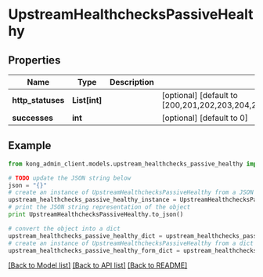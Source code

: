 # UpstreamHealthchecksPassiveHealthy


## Properties

Name | Type | Description | Notes
------------ | ------------- | ------------- | -------------
**http_statuses** | **List[int]** |  | [optional] [default to [200,201,202,203,204,205,206,207,208,226,300,301,302,303,304,305,306,307,308]]
**successes** | **int** |  | [optional] [default to 0]

## Example

```python
from kong_admin_client.models.upstream_healthchecks_passive_healthy import UpstreamHealthchecksPassiveHealthy

# TODO update the JSON string below
json = "{}"
# create an instance of UpstreamHealthchecksPassiveHealthy from a JSON string
upstream_healthchecks_passive_healthy_instance = UpstreamHealthchecksPassiveHealthy.from_json(json)
# print the JSON string representation of the object
print UpstreamHealthchecksPassiveHealthy.to_json()

# convert the object into a dict
upstream_healthchecks_passive_healthy_dict = upstream_healthchecks_passive_healthy_instance.to_dict()
# create an instance of UpstreamHealthchecksPassiveHealthy from a dict
upstream_healthchecks_passive_healthy_form_dict = upstream_healthchecks_passive_healthy.from_dict(upstream_healthchecks_passive_healthy_dict)
```
[[Back to Model list]](../README.md#documentation-for-models) [[Back to API list]](../README.md#documentation-for-api-endpoints) [[Back to README]](../README.md)


